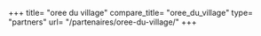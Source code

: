 +++
title= "oree du village"
compare_title= "oree_du_village"
type= "partners"
url= "/partenaires/oree-du-village/"
+++